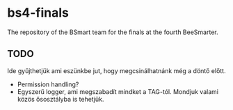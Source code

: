 # bs4-finals
The repository of the BSmart team for the finals at the fourth BeeSmarter.

## TODO
Ide gyűjthetjük ami eszünkbe jut, hogy megcsinálhatnánk még a döntő előtt.
* Permission handling?
* Egyszerű logger, ami megszabadít mindket a TAG-tól. Mondjuk valami közös ősosztályba is tehetjük.
